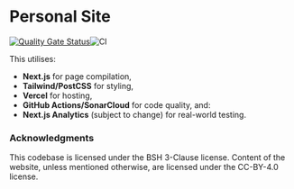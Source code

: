 # Personal Site
[![Quality Gate Status](https://sonarcloud.io/api/project_badges/measure?project=doamatto_personal-site&metric=alert_status)](https://sonarcloud.io/dashboard?id=doamatto_personal-site)![CI](https://github.com/doamatto/personal-site/workflows/CI/badge.svg)

This utilises:
- **Next.js** for page compilation,
- **Tailwind/PostCSS** for styling,
- **Vercel** for hosting,
- **GitHub Actions/SonarCloud** for code quality, and:
- **Next.js Analytics** (subject to change) for real-world testing.

### Acknowledgments

This codebase is licensed under the BSH 3-Clause license. Content of the website, unless mentioned otherwise, are licensed under the CC-BY-4.0 license.